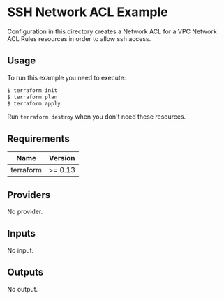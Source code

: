 # SSH Network ACL Example

Configuration in this directory creates a Network ACL for a VPC 
Network ACL Rules resources in order to allow ssh access.


## Usage

To run this example you need to execute:

```bash
$ terraform init
$ terraform plan
$ terraform apply
```

Run `terraform destroy` when you don't need these resources.

<!-- BEGINNING OF PRE-COMMIT-TERRAFORM DOCS HOOK -->
## Requirements

| Name | Version |
|------|---------|
| terraform | >= 0.13 |

## Providers

No provider.

## Inputs

No input.

## Outputs

No output.

<!-- END OF PRE-COMMIT-TERRAFORM DOCS HOOK -->
